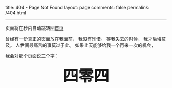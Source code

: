 title: 404 - Page Not Found
layout: page
comments: false
permalink: /404.html

---
页面将在<span id="jumpTo"></span>秒内自动跳转回[首页]()


曾经有一份真正的页面放在我面前，
我没有珍惜。
等我失去的时候，
我才后悔莫及。
人世间最痛苦的事莫过于此。
如果上天能够给我一个再来一次的机会，

我会对那个页面说三个字：

**<center><font size="25px">四零四</font></cener>**

<script type="text/javascript">
function countDown(secs, surl) {
    var jumpTo = document.getElementById('jumpTo');
    jumpTo.innerHTML = secs;
    if (--secs > 0) {
        setTimeout("countDown(" + secs + ",'" + surl + "')", 1000);
    } else {
        location.href = surl;
    }
}
</script>
<script type="text/javascript">countDown(10,'/');</script>